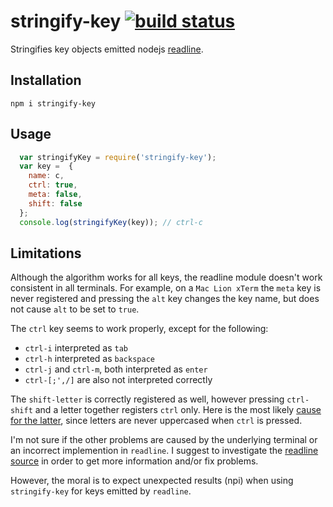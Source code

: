 # stringify-key [![build status](https://secure.travis-ci.org/thlorenz/stringify-key.png)](http://next.travis-ci.org/thlorenz/stringify-key)

Stringifies key objects emitted nodejs [readline](http://nodejs.org/api/readline.html).

## Installation

    npm i stringify-key

## Usage

```js
  var stringifyKey = require('stringify-key');
  var key =  {
    name: c,
    ctrl: true,
    meta: false,
    shift: false
  };
  console.log(stringifyKey(key)); // ctrl-c
```

## Limitations

Although the algorithm works for all keys, the readline module doesn't work consistent in all terminals. For example, on
a `Mac Lion xTerm` the `meta` key is never registered and pressing the `alt` key changes the key name, but does not
cause `alt` to be set to `true`.

The `ctrl` key seems to work properly, except for the following:

- `ctrl-i` interpreted as `tab`
- `ctrl-h` interpreted as `backspace`
- `ctrl-j` and `ctrl-m`, both interpreted as `enter`
- `ctrl-[;',/]` are also not interpreted correctly

The `shift-letter` is correctly registered as well, however pressing `ctrl-shift` and a letter together registers `ctrl`
only. 
Here is the most likely [cause for the latter](https://github.com/joyent/node/blob/master/lib/readline.js#L920), since letters are never
uppercased when `ctrl` is pressed.

I'm not sure if the other problems are caused by the underlying terminal or an incorrect implemention in `readline`.
I suggest to investigate the [readline source](https://github.com/joyent/node/blob/master/lib/readline.js) in order to
get more information and/or fix problems.

However, the moral is to expect unexpected results (npi) when using `stringify-key` for keys emitted by `readline`.
